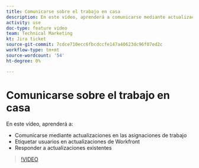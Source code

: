 ```yaml
---
title: Comunicarse sobre el trabajo en casa
description: En este vídeo, aprenderá a comunicarse mediante actualizaciones de las asignaciones de trabajo, etiquetar usuarios en actualizaciones y responder a las actualizaciones existentes.
activity: use
doc-type: feature video
team: Technical Marketing
kt: Jira ticket
source-git-commit: 7cdce710ecc6fbcdccfe147a40623dc96f07ed2c
workflow-type: tm+mt
source-wordcount: '54'
ht-degree: 0%

---
```


# Comunicarse sobre el trabajo en casa

En este vídeo, aprenderá a:

* Comunicarse mediante actualizaciones en las asignaciones de trabajo
* Etiquetar usuarios en actualizaciones de Workfront
* Responder a actualizaciones existentes

>[!VIDEO](https://video.tv.adobe.com/v/335102/?quality=12)
